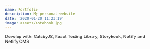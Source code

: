 ```yaml
---
name: Portfolio
description: My personal website
date: '2020-01-20 11:23:19'
image: assets/notebook.jpg
---
```

Develop with: GatsbyJS, React Testing Library, Storybook, Netlify and Netlify CMS
